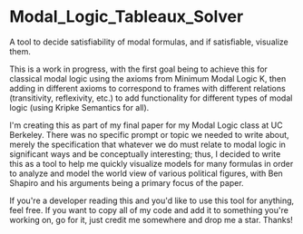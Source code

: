 # Modal_Logic_Tableaux_Solver
A tool to decide satisfiability of modal formulas, and if satisfiable, visualize them.

This is a work in progress, with the first goal being to achieve this for classical modal logic using the axioms from Minimum Modal Logic K, then adding in different axioms to correspond to frames with different relations (transitivity, reflexivity, etc.) to add functionality for different types of modal logic (using Kripke Semantics for all).

I'm creating this as part of my final paper for my Modal Logic class at UC Berkeley. There was no specific prompt or topic we needed to write about, merely the specification that whatever we do must relate to modal logic in significant ways and be conceptually interesting; thus, I decided to write this as a tool to help me quickly visualize models for many formulas in order to analyze and model the world view of various political figures, with Ben Shapiro and his arguments being a primary focus of the paper.

If you're a developer reading this and you'd like to use this tool for anything, feel free. If you want to copy all of my code and add it to something you're working on, go for it, just credit me somewhere and drop me a star. Thanks!
